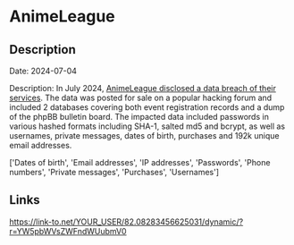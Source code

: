 # AnimeLeague

## Description

Date: 2024-07-04

Description:
In July 2024, <a href="https://www.animeleague.net/forum/viewtopic.php?f=55&t=134675" target="_blank" rel="noopener">AnimeLeague disclosed a data breach of their services</a>. The data was posted for sale on a popular hacking forum and included 2 databases covering both event registration records and a dump of the phpBB bulletin board. The impacted data included passwords in various hashed formats including SHA-1, salted md5 and bcrypt, as well as usernames, private messages, dates of birth, purchases and 192k unique email addresses.


['Dates of birth', 'Email addresses', 'IP addresses', 'Passwords', 'Phone numbers', 'Private messages', 'Purchases', 'Usernames']

## Links

https://link-to.net/YOUR_USER/82.08283456625031/dynamic/?r=YW5pbWVsZWFndWUubmV0